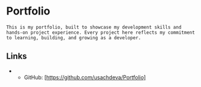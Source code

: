 # Portfolio

```
This is my portfolio, built to showcase my development skills and hands-on project experience. Every project here reflects my commitment to learning, building, and growing as a developer.
```

## Links

-   -   GitHub: [https://github.com/usachdeva/Portfolio]
